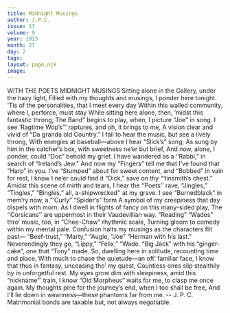 ```yaml
---
title: Midnight Musings
author: J.P.C.
issue: 17
volume: 9
year: 1913
month: 27
day: 2
tags:
layout: page.njk
image:
---
```

WITH THE POETS    MIDNIGHT MUSINGS    Sitting alone in the Gallery, under the hazy light,    Filled with my thoughts and musings, I ponder here tonight.    ’Tis of the personalities, that I meet every day    Within this walled community, where I, perforce, must stay   While sitting here alone, then, ’midst this fantastic throng,    The Band” begins to play, when, I picture “Joe” in song.    I see ‘Ragtime Wop’s”’ raptures, and oh, it brings to me,    A vision clear and vivid of “Da granda old Country.”    I fail to hear the music, but see a lively throng,    With energies at baseball—above I hear “Slick’s” song;    As sung by him in the catcher’s box, with sweetness ne’er but brief,    And now, alone, I ponder, could “Doc” behold my grief.       I have wandered as a ‘‘Rabbi,” in search of “Ireland’s Jew.”    And now my “Fingers” tell me that I’ve found that “Harp” in you.    I’ve “Stumped” about for sweet content, and “Bobbed” in vain for rest,    I know I ne’er could find it “Dick,” save on thy “‘tinsmith’s chest.”       Amidst this scene of mirth and tears, I hear the ‘‘Poets’’ rave,    “Jingles,” “Tingles,” “Bingles,” all, a-shipwrecked’’ at my grave.    I see “Burnedblack” in mem’ry now, a “‘Curly” “Spider’s” form    A symbol of my creepiness that day dispels with morn.    As I dwell in flights of fancy on this many-sided play,    The ‘‘Corsicans’’ are uppermost in their Vaudevillian way.    “Reading” “Wades” thro’ music, too, in “Chee-Chaw” rhythmic scale,    Turning gloom to comedy within my mental pale.       Confusion halts my musings as the characters flit past—    “Beef-trust,” “Marty,” “Augie, “Joe” “Herman with his last.”    Neverendingly they go, “Lippy,” “Felix,” “Wade.    “Big Jack” with his “ginger-cake”, one that “Tony” made.      So, dwelling here in solitude, recounting time and place,    With much to chase the quietude—an oft’ familiar face,    I know that thus in fantasy, unceasing tho’ my quest,    Countiess ones slip stealthily by in unforgetful rest.       My eyes grow dim with sleepiness, amid this “nickname”’ train,    I know “Old Morpheus” waits for me, to clasp me once again.    My thoughts pine for the journey’s end, when I too shall be free,    And I'll lie down in weariness—these phantoms far from me.    -- J. P. C.      Matrimonial bonds are taxable but, not always negotiable.      




